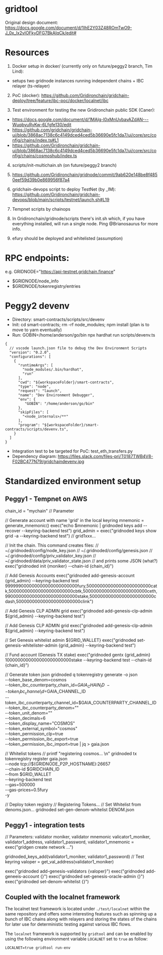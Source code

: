 # gridtool

Original design document: https://docs.google.com/document/d/1IhE2Y03Z48ROmTwO9-J_0x_lx2vIOFkyDFG7BkAIqCk/edit#


# Resources

1. Docker setup in docker/ (currently only on future/peggy2 branch, Tim Lind):

- setups two gridnode instances running independent chains + IBC relayer (ts-relayer)

2. PoC (docker): https://github.com/Gridironchain/gridchain-deploy/tree/feature/ibc-poc/docker/localnet/ibc

3. Test environment for testing the new Gridironchain public SDK (Caner):

- https://docs.google.com/document/d/1MAlg-I0xMnUvbavAZdAN---WuqbyuRyKw-6Lfgfe130/edit
- https://github.com/gridchain/gridchain-ui/blob/3868ac7138c6c4149dced4ced5b36690e5fc1da7/ui/core/src/config/chains/index.ts#L1
- https://github.com/Gridironchain/gridchain-ui/blob/3868ac7138c6c4149dced4ced5b36690e5fc1da7/ui/core/src/config/chains/cosmoshub/index.ts

4. scripts/init-multichain.sh (on future/peggy2 branch)

5. https://github.com/Gridironchain/gridnode/commit/9ab620e148be8f4850eef59d39b0e869956f87a4

6. gridchain-devops script to deploy TestNet (by \_IM): https://github.com/Gridironchain/gridchain-devops/blob/main/scripts/testnet/launch.sh#L19

7. Tempnet scripts by chainops

8. In Gridironchain/gridnode/scripts there's init.sh which, if you have everything installed, will run a single node. Ping
   @Brianosaurus for more info.

9. efury should be deployed and whitelisted (assumption)

# RPC endpoints:

e.g. GRIDNODE="https://api-testnet.gridchain.finance"

- $GRIDNODE/node_info
- $GRIDNODE/tokenregistry/entries

# Peggy2 devenv

- Directory: smart-contracts/scripts/src/devenv
- Init: cd smart-contracts; rm -rf node_modules; npm install (plan is to move to yarn eventually)
- Run: GOBIN=/home/anderson/go/bin npx hardhat run scripts/devenv.ts

```
{
  // vscode launch.json file to debug the Dev Environment Scripts
  "version": "0.2.0",
  "configurations": [
    {
      "runtimeArgs": [
        "node_modules/.bin/hardhat",
        "run"
      ],
      "cwd": "${workspaceFolder}/smart-contracts",
      "type": "node",
      "request": "launch",
      "name": "Dev Environment Debugger",
      "env": {
         "GOBIN": "/home/anderson/go/bin"
      },
      "skipFiles": [
        "<node_internals>/**"
      ],
      "program": "${workspaceFolder}/smart-contracts/scripts/devenv.ts",
    }
  ]
}
```

- Integration test to be targeted for PoC: test_eth_transfers.py
- Dependency diagram: https://files.slack.com/files-pri/T0187TWB4V8-F02BC477N79/gridchaindevenv.jpg

# Standardized environment setup

## Peggy1 - Tempnet on AWS

chain_id = "mychain" // Parameter

// Generate account with name 'grid' in the local keyring
mnemonic = generate_mnemonic()
exec("echo $mnemonic | gridnoded keys add --recover --keyring-backend test")
grid_admin = exec("gridnoded keys show grid -a --keyring-backend test") // grid1xxx...

// Init the chain. This command creates files:
// ~/.gridnoded/config/node_key.json
// ~/.gridnoded/config/genesis.json
// ~/.gridnoded/config/priv_validator_key.json
// ~/.gridnoded/data/priv_validator_state.json
// and prints some JSON (what?)
exec("gridnoded init {moniker} --chain-id {chain_id}")

// Add Genesis Accounts
exec("gridnoded add-genesis-account {grid_admin} --keyring-backend test 999999000000000000000000000fury,500000000000000000000000catk,500000000000000000000000cbtk,500000000000000000000000ceth,990000000000000000000000000stake,500000000000000000000000cdash,500000000000000000000000clink")

// Add Genesis CLP ADMIN grid
exec("gridnoded add-genesis-clp-admin ${grid_admin} --keyring-backend test")

// Add Genesis CLP ADMIN grid
exec("gridnoded add-genesis-clp-admin ${grid_admin} --keyring-backend test")

// Set Genesis whitelist admin ${GRID_WALLET}
exec("gridnoded set-genesis-whitelister-admin {grid_admin} --keyring-backend test")

// Fund account (Genesis TX stake)
exec("gridnoded gentx {grid_admin} 1000000000000000000000000stake --keyring-backend test --chain-id {chain_id}")

// Generate token json
gridnoded q tokenregistry generate -o json \
 --token_base_denom=cosmos \
 --token_ibc_counterparty_chain_id=${GAIA_CHAIN_ID} \
   --token_ibc_channel_id=$GAIA_CHANNEL_ID \
 --token_ibc_counterparty_channel_id=$GAIA_COUNTERPARTY_CHANNEL_ID \
 --token_ibc_counterparty_denom="" \
 --token_unit_denom="" \
 --token_decimals=6 \
 --token_display_name="COSMOS" \
 --token_external_symbol="cosmos" \
 --token_permission_clp=true \
 --token_permission_ibc_export=true \
 --token_permission_ibc_import=true | jq > gaia.json

// Whitelist tokens
// printf "registering cosmos... \n"
gridnoded tx tokenregistry register gaia.json \
 --node tcp://${GRIDNODE_P2P_HOSTNAME}:26657 \
 --chain-id $GRIDCHAIN_ID \
 --from $GRID_WALLET \
 --keyring-backend test \
 --gas=500000 \
 --gas-prices=0.5fury \
 -y

// Deploy token registry
// Registering Tokens...
// Set Whitelist from denoms.json...
gridnoded set-gen-denom-whitelist DENOM.json

## Peggy1 - integration tests

// Parameters: validator moniker, validator mnemonic
valicator1_moniker, validator1_address, validator1_password, validator1_mnemonic = exec("gridgen create network ...")

gridnoded_keys_add(validator1_moniker, validator1_password) // Test keyring
valoper = get_val_address(validator1_moniker)

exec("gridnoded add-genesis-validators {valoper}")
exec("gridnoded add-geneeis-account {}")
exec("gridnoded set-genesis-oracle-admin {}")
exec("gridnoded set-denom-whitelist {}")

## Coupled with the localnet framework

The localnet test framework is located under `./test/localnet` within the same repository and offers some interesting features such as spinning up a bunch of IBC chains along with relayers and storing the states of the chains for later use for deterministic testing against various IBC flows.

The `localnet` framework is supported by `gridtool` and can be enabled by using the following environment variable `LOCALNET` set to `true` as follow:

```
LOCALNET=true gridtool run-env
```
